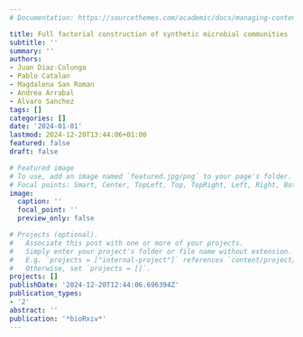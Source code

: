 ```yaml
---
# Documentation: https://sourcethemes.com/academic/docs/managing-content/

title: Full factorial construction of synthetic microbial communities
subtitle: ''
summary: ''
authors:
- Juan Diaz-Colunga
- Pablo Catalan
- Magdalena San Roman
- Andrea Arrabal
- Alvaro Sanchez
tags: []
categories: []
date: '2024-01-01'
lastmod: 2024-12-20T13:44:06+01:00
featured: false
draft: false

# Featured image
# To use, add an image named `featured.jpg/png` to your page's folder.
# Focal points: Smart, Center, TopLeft, Top, TopRight, Left, Right, BottomLeft, Bottom, BottomRight.
image:
  caption: ''
  focal_point: ''
  preview_only: false

# Projects (optional).
#   Associate this post with one or more of your projects.
#   Simply enter your project's folder or file name without extension.
#   E.g. `projects = ["internal-project"]` references `content/project/deep-learning/index.md`.
#   Otherwise, set `projects = []`.
projects: []
publishDate: '2024-12-20T12:44:06.696394Z'
publication_types:
- '2'
abstract: ''
publication: '*bioRxiv*'
---
```

